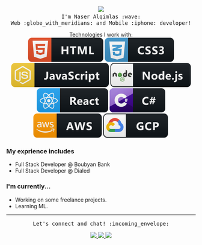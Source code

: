 <p align="center">
  <img src="https://miro.medium.com/max/1400/1*6-xhHQ66MVyfuWw5OjuAlw.gif" width="30%">
  <br />
  <samp>
    I'm Naser Alqimlas :wave:
    <br />
    Web :globe_with_meridians: and Mobile :iphone: developer!
    <br />
  </samp>
</p>

<p align='center'>
  Technologies I work with:
  <br />
  <img src='https://raw.githubusercontent.com/MikeCodesDotNET/ColoredBadges/master/svg/dev/languages/html.svg'/>
  <img src='https://raw.githubusercontent.com/MikeCodesDotNET/ColoredBadges/master/svg/dev/languages/css3.svg'/>
  <img src='https://raw.githubusercontent.com/MikeCodesDotNET/ColoredBadges/master/svg/dev/languages/js.svg'/>
  <img src='https://raw.githubusercontent.com/MikeCodesDotNET/ColoredBadges/master/svg/dev/frameworks/nodejs.svg'/>
  <img src='https://raw.githubusercontent.com/MikeCodesDotNET/ColoredBadges/master/svg/dev/frameworks/react.svg'/>
  <img src='https://raw.githubusercontent.com/MikeCodesDotNET/ColoredBadges/master/svg/dev/languages/csharp.svg'/>
  <img src='https://raw.githubusercontent.com/MikeCodesDotNET/ColoredBadges/master/svg/dev/services/aws.svg'/>
  <img src='https://raw.githubusercontent.com/MikeCodesDotNET/ColoredBadges/master/svg/dev/services/gcp.svg'/>
</p>

### My exprience includes
- Full Stack Developer @ Boubyan Bank
- Full Stack Developer @ Dialed

### I'm currently...

- Working on some freelance projects.
- Learning ML.

---

<p align="center"> 
  <samp> Let's connect and chat! :incoming_envelope: </samp>
</p>

<p align='center'>
  <a href='https://www.linkedin.com/in/naseralqimlas/'>
    <img src='https://img.shields.io/badge/-naseralqimlas-blue?style=flat&logo=Linkedin&logoColor=white&link=https://www.linkedin.com/in/naseralqimlas/'/>
  </a>
  <a href='https://twitter.com/nsalqimlas'>
    <img src='https://img.shields.io/badge/-@nsalqimlas-1ca0f1?style=flat&labelColor=1ca0f1&logo=twitter&logoColor=white&link=https://twitter.com/nsalqimlas'/>
  </a>
  <a href='mailto:naser.alqimlas@gmail.com'>
    <img src='https://img.shields.io/badge/-naser.alqimlas-c14438?style=flat&logo=Gmail&logoColor=white&link=mailto:naser.alqimlas@gmail.com'/>
  </a>
</p>
